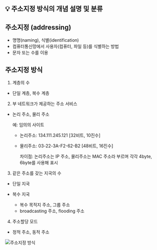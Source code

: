 ## 💡 주소지정 방식의 개념 설명 및 분류

## 주소지정 (addressing)

- 명명(naming), 식별(identification)
- 컴퓨터통신망에서 사용자(컴퓨터, 파일 등)를 식별하는 방법
- 문자 또는 수를 이용

## 주소지정 방식

1. 계층의 수

- 단일 계층, 복수 계층

2. 부 네트워크가 제공하는 주소 서비스

- 논리 주소, 물리 주소

  예: 임의의 사이트

  - 논리주소: 134.111.245.121 [32비트, 10진수]
  - 물리주소: 03-22-3A-F2-62-B2 [48비트, 16진수]

    차이점: 논리주소는 IP 주소, 물리주소는 MAC 주소라 부르며 각각 4byte, 6byte를 사용해 표시

3. 같은 주소를 갖는 지국의 수

- 단일 지국

- 복수 지국
  - 복수 목적지 주소, 그룹 주소
  - broadcasting 주소, flooding 주소

4. 주소할당 모드

- 정적 주소, 동적 주소

![주소지정 방식](https://user-images.githubusercontent.com/115876761/232779794-85172987-0fda-425f-91ba-a14d8090d43e.png)
